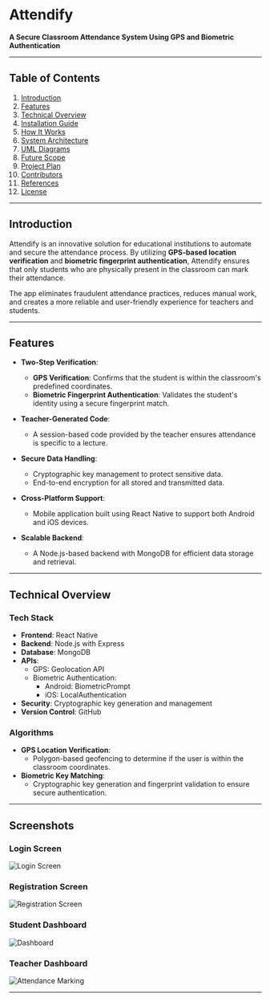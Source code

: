# Attendify

**A Secure Classroom Attendance System Using GPS and Biometric Authentication**

---

## Table of Contents

1. [Introduction](#introduction)
2. [Features](#features)
3. [Technical Overview](#technical-overview)
4. [Installation Guide](#installation-guide)
5. [How It Works](#how-it-works)
6. [System Architecture](#system-architecture)
7. [UML Diagrams](#uml-diagrams)
8. [Future Scope](#future-scope)
9. [Project Plan](#project-plan)
10. [Contributors](#contributors)
11. [References](#references)
12. [License](#license)

---

## Introduction

Attendify is an innovative solution for educational institutions to automate and secure the attendance process. By utilizing **GPS-based location verification** and **biometric fingerprint authentication**, Attendify ensures that only students who are physically present in the classroom can mark their attendance.

The app eliminates fraudulent attendance practices, reduces manual work, and creates a more reliable and user-friendly experience for teachers and students.

---

## Features

- **Two-Step Verification**:
  - **GPS Verification**: Confirms that the student is within the classroom's predefined coordinates.
  - **Biometric Fingerprint Authentication**: Validates the student's identity using a secure fingerprint match.

- **Teacher-Generated Code**:
  - A session-based code provided by the teacher ensures attendance is specific to a lecture.

- **Secure Data Handling**:
  - Cryptographic key management to protect sensitive data.
  - End-to-end encryption for all stored and transmitted data.

- **Cross-Platform Support**:
  - Mobile application built using React Native to support both Android and iOS devices.

- **Scalable Backend**:
  - A Node.js-based backend with MongoDB for efficient data storage and retrieval.

---

## Technical Overview

### Tech Stack

- **Frontend**: React Native
- **Backend**: Node.js with Express
- **Database**: MongoDB
- **APIs**:
  - GPS: Geolocation API
  - Biometric Authentication:
    - Android: BiometricPrompt
    - iOS: LocalAuthentication
- **Security**: Cryptographic key generation and management
- **Version Control**: GitHub

### Algorithms
- **GPS Location Verification**:
  - Polygon-based geofencing to determine if the user is within the classroom coordinates.
- **Biometric Key Matching**:
  - Cryptographic key generation and fingerprint validation to ensure secure authentication.

---

## Screenshots

### Login Screen
![Login Screen](assets/screenshots/login_screen.jpg)

### Registration Screen
![Registration Screen](assets/screenshots/Signup_screen.jpg)

### Student Dashboard
![Dashboard](assets/screenshots/Student_home.jpg)

### Teacher Dashboard
![Attendance Marking](assets/screenshots/Teacher_home.jpg)

---
